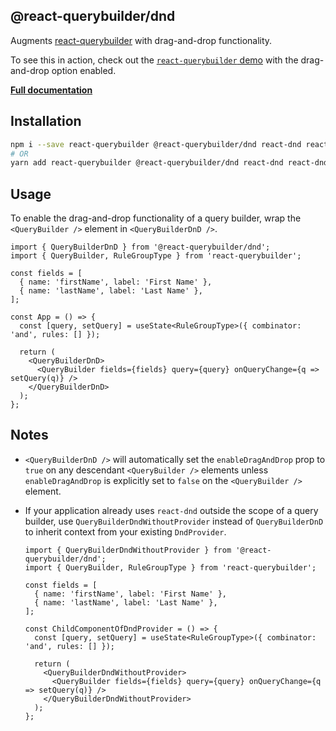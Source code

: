 ## @react-querybuilder/dnd

Augments [react-querybuilder](https://npmjs.com/package/react-querybuilder) with drag-and-drop functionality.

To see this in action, check out the [`react-querybuilder` demo](https://react-querybuilder.js.org/react-querybuilder#enableDragAndDrop=true) with the drag-and-drop option enabled.

**[Full documentation](https://react-querybuilder.js.org/)**

## Installation

```bash
npm i --save react-querybuilder @react-querybuilder/dnd react-dnd react-dnd-html5-backend
# OR
yarn add react-querybuilder @react-querybuilder/dnd react-dnd react-dnd-html5-backend
```

## Usage

To enable the drag-and-drop functionality of a query builder, wrap the `<QueryBuilder />` element in `<QueryBuilderDnD />`.

```tsx
import { QueryBuilderDnD } from '@react-querybuilder/dnd';
import { QueryBuilder, RuleGroupType } from 'react-querybuilder';

const fields = [
  { name: 'firstName', label: 'First Name' },
  { name: 'lastName', label: 'Last Name' },
];

const App = () => {
  const [query, setQuery] = useState<RuleGroupType>({ combinator: 'and', rules: [] });

  return (
    <QueryBuilderDnD>
      <QueryBuilder fields={fields} query={query} onQueryChange={q => setQuery(q)} />
    </QueryBuilderDnD>
  );
};
```

## Notes

- `<QueryBuilderDnD />` will automatically set the `enableDragAndDrop` prop to `true` on any descendant `<QueryBuilder />` elements unless `enableDragAndDrop` is explicitly set to `false` on the `<QueryBuilder />` element.

- If your application already uses `react-dnd` outside the scope of a query builder, use `QueryBuilderDndWithoutProvider` instead of `QueryBuilderDnD` to inherit context from your existing `DndProvider`.

  ```tsx
  import { QueryBuilderDndWithoutProvider } from '@react-querybuilder/dnd';
  import { QueryBuilder, RuleGroupType } from 'react-querybuilder';

  const fields = [
    { name: 'firstName', label: 'First Name' },
    { name: 'lastName', label: 'Last Name' },
  ];

  const ChildComponentOfDndProvider = () => {
    const [query, setQuery] = useState<RuleGroupType>({ combinator: 'and', rules: [] });

    return (
      <QueryBuilderDndWithoutProvider>
        <QueryBuilder fields={fields} query={query} onQueryChange={q => setQuery(q)} />
      </QueryBuilderDndWithoutProvider>
    );
  };
  ```
